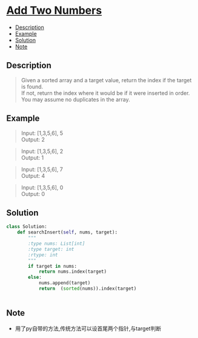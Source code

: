 # [Add Two Numbers](https://leetcode.com/problems/add-two-numbers/description/)

<!-- GFM-TOC -->
* <a href="#Description">Description</a>
* <a href="#Example">Example</a>
* <a href="#Solution">Solution</a>
* <a href="#Note">Note</a>
<!-- GFM-TOC -->


## <a name="Description">Description</a>
>Given a sorted array and a target value, return the index if the target is found.</br>
If not, return the index where it would be if it were inserted in order.</br>
You may assume no duplicates in the array.</br>

## <a name="Example">Example</a>
>Input: [1,3,5,6], 5 </br>
Output: 2</br>

>Input: [1,3,5,6], 2</br>
Output: 1</br>

>Input: [1,3,5,6], 7</br>
Output: 4</br>

>Input: [1,3,5,6], 0</br>
Output: 0</br>
## <a name="Solution">Solution</a>
```python
class Solution:
    def searchInsert(self, nums, target):
        """
        :type nums: List[int]
        :type target: int
        :rtype: int
        """
        if target in nums:
            return nums.index(target)
        else:
            nums.append(target)
            return  (sorted(nums)).index(target)
    
 ```
## <a name="Note">Note</a>
* 用了py自带的方法,传统方法可以设首尾两个指针,与target判断






